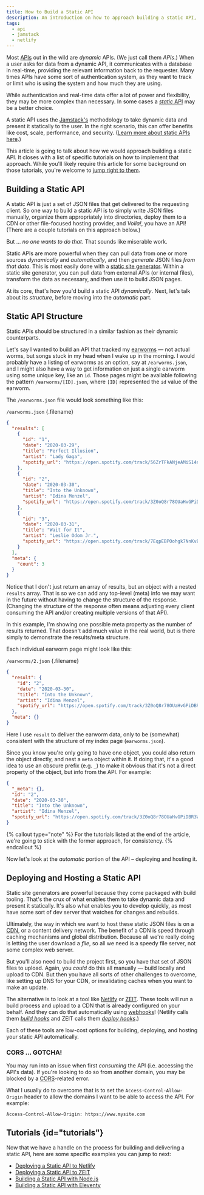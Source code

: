 ```yaml
---
title: How to Build a Static API
description: An introduction on how to approach building a static API, which serves as the background for several specific tutorials on the topic.
tags:
  - api
  - jamstack
  - netlify
---
```


Most [APIs](https://en.wikipedia.org/wiki/Application_programming_interface) out in the wild are _dynamic_ APIs. (We just call them _APIs_.) When a user asks for data from a dynamic API, it communicates with a database in real-time, providing the relevant information back to the requester. Many times APIs have some sort of authentication system, as they want to track or limit who is using the system and how much they are using.

While authentication and real-time data offer a lot of power and flexibility, they may be more complex than necessary. In some cases a [_static_ API](/blog/lets-talk-about-static-apis/) may be a better choice.

A static API uses the [Jamstack's](/blog/wtf-is-jamstack/) methodology to take dynamic data and present it statically to the user. In the right scenario, this can offer benefits like cost, scale, performance, and security. ([Learn more about static APIs here](/blog/lets-talk-about-static-apis/).)

This article is going to talk about how we would approach building a static API. It closes with a list of specific tutorials on how to implement that approach. While you'll likely require this article for some background on those tutorials, you're welcome to [jump right to them](#tutorials).

## Building a Static API

A static API is just a set of JSON files that get delivered to the requesting client. So one way to build a static API is to simply write JSON files manually, organize them appropriately into directories, deploy them to a CDN or other file-focused hosting provider, and _Voila!_, you have an API! (There are a couple tutorials on this approach below.)

But ... _no one wants to do that_. That sounds like miserable work.

Static APIs are more powerful when they can pull data from one or more sources _dynamically_ and _automatically_, and then _generate_ JSON files _from that data_. This is most easily done with a [static site generator](https://www.staticgen.com/). Within a static site generator, you can pull data from external APIs (or internal files), transform the data as necessary, and then use it to build JSON pages.

At its core, that's how you'd build a static API _dynamically_. Next, let's talk about its _structure_, before moving into the _automatic_ part.

## Static API Structure

Static APIs should be structured in a similar fashion as their dynamic counterparts.

Let's say I wanted to build an API that tracked my [earworms](https://en.wikipedia.org/wiki/Earworm) — not actual worms, but songs stuck in my head when I wake up in the morning. I would probably have a listing of earworms as an option, say at `/earworms.json`, and I might also have a way to get information on just a single earworm using some unique key, like an `id`. Those pages might be available following the pattern `/earworms/[ID].json`, where `[ID]` represented the `id` value of the earworm.

The `/earworms.json` file would look something like this:

`/earworms.json` {.filename}

```json
{
  "results": [
    {
      "id": "1",
      "date": "2020-03-29",
      "title": "Perfect Illusion",
      "artist": "Lady Gaga",
      "spotify_url": "https://open.spotify.com/track/56ZrTFkANjeAMiS14njg4E?si=oaaJCMbiTw2NqYK-L7CSEQ"
    },
    {
      "id": "2",
      "date": "2020-03-30",
      "title": "Into the Unknown",
      "artist": "Idina Menzel",
      "spotify_url": "https://open.spotify.com/track/3Z0oQ8r78OUaHvGPiDBR3W?si=__mISyOgTCy0nzyoumBiUg"
    },
    {
      "id": "3",
      "date": "2020-03-31",
      "title": "Wait for It",
      "artist": "Leslie Odom Jr.",
      "spotify_url": "https://open.spotify.com/track/7EqpEBPOohgk7NnKvBGFWo?si=eceqQWGATkO1HJ7n-gKOEQ"
    }
  ],
  "meta": {
    "count": 3
  }
}
```

Notice that I don't just return an array of results, but an object with a nested `results` array. That is so we can add any top-level (meta) info we may want in the future without having to change the structure of the response. (Changing the structure of the response often means adjusting every client consuming the API and/or creating multiple versions of that API).

In this example, I'm showing one possible meta property as the number of results returned. That doesn't add much value in the real world, but is there simply to demonstrate the results/meta structure.

Each individual earworm page might look like this:

`/earworms/2.json` {.filename}

```json
{
  "result": {
    "id": "2",
    "date": "2020-03-30",
    "title": "Into the Unknown",
    "artist": "Idina Menzel",
    "spotify_url": "https://open.spotify.com/track/3Z0oQ8r78OUaHvGPiDBR3W?si=__mISyOgTCy0nzyoumBiUg"
  },
  "meta": {}
}
```

Here I use `result` to deliver the earworm data, only to be (somewhat) consistent with the structure of my index page (`earworms.json`).

Since you know you're only going to have one object, you could also return the object directly, and nest a `meta` object within it. If doing that, it's a good idea to use an obscure prefix (e.g. `_`) to make it obvious that it's not a direct property of the object, but info from the API. For example:

```json
{
  "_meta": {},
  "id": "2",
  "date": "2020-03-30",
  "title": "Into the Unknown",
  "artist": "Idina Menzel",
  "spotify_url": "https://open.spotify.com/track/3Z0oQ8r78OUaHvGPiDBR3W?si=__mISyOgTCy0nzyoumBiUg"
}
```

{% callout type="note" %}
For the tutorials listed at the end of the article, we're going to stick with the former approach, for consistency.
{% endcallout %}

Now let's look at the _automatic_ portion of the API – deploying and hosting it.

## Deploying and Hosting a Static API

Static site generators are powerful because they come packaged with build tooling. That's the crux of what enables them to take dynamic data and present it statically. It's also what enables you to develop quickly, as most have some sort of dev server that watches for changes and rebuilds.

Ultimately, the way in which we want to host these static JSON files is on a [CDN](https://en.wikipedia.org/wiki/Content_delivery_network), or a content delivery network. The benefit of a CDN is speed through caching mechanisms and global distribution. Because all we're really doing is letting the user download a _file_, so all we need is a speedy file server, not some complex web server.

But you'll also need to build the project first, so you have that set of JSON files to upload. Again, you _could_ do this all manually — build locally and upload to CDN. But then you have all sorts of other challenges to overcome, like setting up DNS for your CDN, or invalidating caches when you want to make an update.

The alternative is to look at a tool like [Netlify](/blog/wtf-is-netlify/) or [ZEIT](https://zeit.co/). These tools will run a build process and upload to a CDN that is already configured on your behalf. And they can do that automatically using [webhooks](https://en.wikipedia.org/wiki/Webhook)! (Netlify calls them [_build hooks_](https://docs.netlify.com/configure-builds/build-hooks/) and ZEIT calls them [_deploy hooks_](https://zeit.co/docs/v2/more/deploy-hooks).)

Each of these tools are low-cost options for building, deploying, and hosting your static API automatically.

### CORS ... GOTCHA!

You may run into an issue when first _consuming_ the API (i.e. accessing the API's data). If you're looking to do so from another domain, you may be blocked by a [CORS](https://en.wikipedia.org/wiki/Cross-origin_resource_sharing)-related error.

What I usually do to overcome that is to set the `Access-Control-Allow-Origin` header to allow the domains I want to be able to access the API. For example:

```
Access-Control-Allow-Origin: https://www.mysite.com
```

## Tutorials {id="tutorials"}

Now that we have a handle on the process for building and delivering a static API, here are some specific examples you can jump to next:

- [Deploying a Static API to Netlify](/blog/deploy-static-api-netlify/)
- [Deploying a Static API to ZEIT](/blog/deploy-static-api-zeit/)
- [Building a Static API with Node.js](/blog/building-static-api-nodejs/)
- [Building a Static API with Eleventy](/blog/building-static-api-eleventy/)
